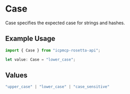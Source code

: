 # Case

Case specifies the expected case for strings and hashes.

## Example Usage

```typescript
import { Case } from "icpmcp-rosetta-api";

let value: Case = "lower_case";
```

## Values

```typescript
"upper_case" | "lower_case" | "case_sensitive"
```
